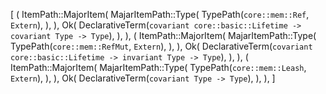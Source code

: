 [
    (
        ItemPath::MajorItem(
            MajarItemPath::Type(
                TypePath(`core::mem::Ref`, `Extern`),
            ),
        ),
        Ok(
            DeclarativeTerm(`covariant core::basic::Lifetime -> covariant Type -> Type`),
        ),
    ),
    (
        ItemPath::MajorItem(
            MajarItemPath::Type(
                TypePath(`core::mem::RefMut`, `Extern`),
            ),
        ),
        Ok(
            DeclarativeTerm(`covariant core::basic::Lifetime -> invariant Type -> Type`),
        ),
    ),
    (
        ItemPath::MajorItem(
            MajarItemPath::Type(
                TypePath(`core::mem::Leash`, `Extern`),
            ),
        ),
        Ok(
            DeclarativeTerm(`covariant Type -> Type`),
        ),
    ),
]